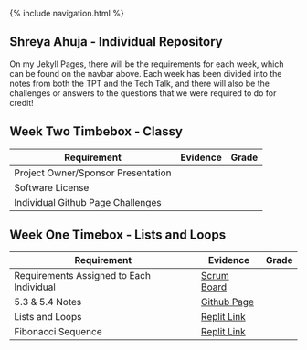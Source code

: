 {% include navigation.html %}

## Shreya Ahuja - Individual Repository

On my Jekyll Pages, there will be the requirements for each week, which can be found on the navbar above. Each week has been divided into the notes from both the TPT and the Tech Talk, and there will also be the challenges or answers to the questions that we were required to do for credit! 


## Week Two Timbebox - Classy 
| Requirement | Evidence | Grade |
| ---         | ---      | ---   |
| Project Owner/Sponsor Presentation| |  |
| Software License|  |    |
| Individual Github Page Challenges | |    |


## Week One Timebox - Lists and Loops

| Requirement | Evidence | Grade |
| ---         | ---      | ---   |
| Requirements Assigned to Each Individual| <a href="https://github.com/VidhiKulkarni/teamlace/projects/1">Scrum Board |  |
| 5.3 & 5.4 Notes| <a href="https://shreya-ahujaa.github.io/shreya.individual/weekone">Github Page |    |
| Lists and Loops | <a href="https://replit.com/@ShreyaAhuja/individual"> Replit Link|    |
| Fibonacci Sequence | <a href="https://replit.com/@ShreyaAhuja/individual"> Replit Link |    |
